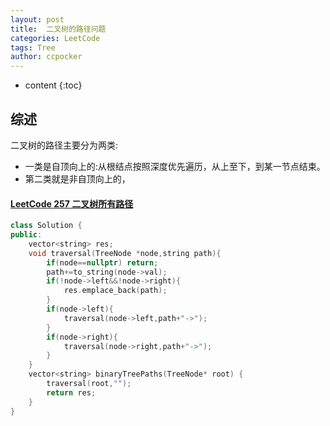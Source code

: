 ```yaml
---
layout: post
title:  二叉树的路径问题
categories: LeetCode 
tags: Tree
author: ccpocker
---
```


* content
{:toc}

## 综述
二叉树的路径主要分为两类:
- 一类是自顶向上的:从根结点按照深度优先遍历，从上至下，到某一节点结束。
- 第二类就是非自顶向上的，




#### [LeetCode 257 二叉树所有路径](https://leetcode-cn.com/problems/binary-tree-paths/)


```cpp
class Solution {
public:
    vector<string> res;
    void traversal(TreeNode *node,string path){
        if(node==nullptr) return;
        path+=to_string(node->val);
        if(!node->left&&!node->right){
            res.emplace_back(path);
        }
        if(node->left){
            traversal(node->left,path+"->");
        }
        if(node->right){
            traversal(node->right,path+"->");
        }
    }
    vector<string> binaryTreePaths(TreeNode* root) {
        traversal(root,"");
        return res;
    }
}
```
